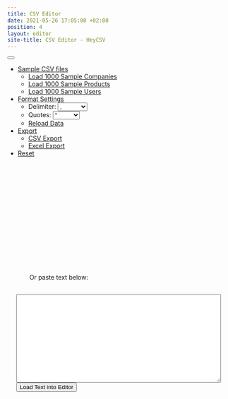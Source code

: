 ```yaml
---
title: CSV Editor
date: 2021-05-26 17:05:00 +02:00
position: 4
layout: editor
site-title: CSV Editor - HeyCSV
---
```


<nav class="navbar navbar-expand-lg navbar-light bg-light">
  <div class="container-fluid">
    <button class="navbar-toggler" type="button" data-bs-toggle="collapse" data-bs-target="#navbarNavDropdown" aria-controls="navbarNavDropdown" aria-expanded="false" aria-label="Toggle navigation">
      <span class="navbar-toggler-icon"></span>
    </button>
    <div class="collapse navbar-collapse" id="navbarNavDropdown">
      <ul class="navbar-nav">
        <li class="nav-item dropdown">
          <a class="nav-link dropdown-toggle" href="#" id="navbarDropdownMenuLink" role="button" data-bs-toggle="dropdown" aria-expanded="false">
            Sample CSV files
          </a>
          <ul class="dropdown-menu" aria-labelledby="navbarDropdownMenuLink">
            <li><a class="dropdown-item" href="#" onclick="onBtnDemo1()">Load 1000 Sample Companies</a></li>
            <li><a class="dropdown-item" href="#" onclick="onBtnDemo2()">Load 1000 Sample Products</a></li>
            <li><a class="dropdown-item" href="#" onclick="onBtnDemo3()">Load 1000 Sample Users</a></li>
          </ul>
        </li>
        <li class="nav-item dropdown">
          <a class="nav-link dropdown-toggle bi-gear" href="#" id="navbarDropdownMenuLink" role="button" data-bs-toggle="dropdown" aria-expanded="false">
            Format Settings
          </a>
          <ul class="dropdown-menu" aria-labelledby="navbarDropdownMenuLink">
            <li> <label>Delimiter:</label>
						<select name="delimiterInput" id="delimiterInput">
						  <option value=",">,</option>
						  <option value=";">;</option>
						  <option value="&#9;">TAB</option>
						  <option value="|">|</option>
						  <option value=" ">-space-</option>
						</select></li>
          	<li> <label>Quotes:</label>
						<select name="quotesInput" id="quotesInput">
						  <option value="&quot;">"</option>
						  <option value="">-none-</option>
						</select></li>
						<li><a class="dropdown-item disabled" id="reload" href="#" onclick="reloadData()">Reload Data</a></li>
          </ul>
        </li>
        <li class="nav-item dropdown">
          <a class="nav-link dropdown-toggle bi-download disabled" href="#" id="navbarExport" role="button" data-bs-toggle="dropdown" aria-expanded="false">
            Export
          </a>
          <ul class="dropdown-menu" aria-labelledby="navbarDropdownMenuLink">
            <li><a class="dropdown-item" href="#" onclick="onBtnExportCsv()"> CSV Export</a></li>
            <li><a class="dropdown-item" href="#" onclick="onBtnExportExcel()"> Excel Export</a></li>
          </ul>
        </li>
        <li class="nav-item">
          <a class="nav-link bi-x-circle disabled" aria-current="page" id="navbarReset" href="#" onclick="onBtnReset()"> Reset</a>
        </li>
      </ul>
    </div>
  </div>
</nav>


<div class="wrapper" style="padding: 20px;">
<div id="inputArea" style="margin-bottom: 100px;">
	<div id="picker" style="height: 200px;"></div>
	<div style="padding: 30px;">Or paste text below:</div>
	<div><textarea id="pasteText" style="width:100%; height: 200px;"></textarea>
		<button onclick="inputGrid()">Load Text into Editor</button></div>
</div>


</div>

<div class="loadingDiv" style="display: none;">
  <div class="loadingSpinner">
    <div></div><div><div></div></div>
  </div>
</div>

<div id="gridWrapper" style="display: none;">
<div style="border-top: 1px solid #bdc3c7; background-color: rgb(245, 247, 247);">
	<div id="fileTitle" style="font-family: -apple-system,BlinkMacSystemFont,Segoe UI,Roboto,Oxygen-Sans,Ubuntu,Cantarell,Helvetica Neue,sans-serif; font-size: 14px; padding-left: 40px; height: 32px; background-color: rgb(245, 247, 247); display: table-cell; vertical-align: middle;"></div>
</div>
<div style="border-top: 1px solid #bdc3c7;">
	<input type="text" oninput="onQuickFilterChanged()" id="quickFilter" placeholder="quick search..." style="font-family: -apple-system,BlinkMacSystemFont,Segoe UI,Roboto,Oxygen-Sans,Ubuntu,Cantarell,Helvetica Neue,sans-serif; font-size: 12px; padding-left: 40px; line-height: normal; height: 32px; border: none; outline-width: 0; width: 100%; background-color: rgb(245, 247, 247);">
</div>
<div id="csvGrid" style="height: 1000px; width: 100%;" class="ag-theme-balham"></div>
</div>

<input type="hidden" value="" id="loadedUrl" />

<script src="//static.filestackapi.com/filestack-js/3.x.x/filestack.min.js"></script>
<script type="text/javascript" charset="utf-8">

//
// URL Parameter
// 
const queryString = window.location.search;
const urlParams = new URLSearchParams(queryString);

if(urlParams.has('s')){
	 const s = urlParams.get('s');
	 createGridUrl(s);
}

//
// Buttons
// 

function onBtnDemo1() {
  if(gridOptions.api) gridOptions.api.destroy();
  createGridUrl("https://www.heycsv.com/downloads/sample-csv/1k-sample-companies.csv");
}

function onBtnDemo2() {
  if(gridOptions.api) gridOptions.api.destroy();
  createGridUrl("https://www.heycsv.com/downloads/sample-csv/1k-sample-products.csv");
}

function onBtnDemo3() {
  if(gridOptions.api) gridOptions.api.destroy();
  createGridUrl("https://www.heycsv.com/downloads/sample-csv/1k-sample-users.csv");
}

function onBtnReset() {
  document.querySelector(".wrapper").style.display = "block";
  document.querySelector("#fileTitle").innerHTML = "";
  document.querySelector("#loadedUrl").value = "";
  var element = document.getElementById("navbarExport");
  element.classList.add("disabled");
  element = document.getElementById("navbarReset");
  element.classList.add("disabled");
  element = document.getElementById("reload");
  element.classList.add("disabled");
  if(gridOptions.api) gridOptions.api.destroy();
  document.querySelector("#gridWrapper").style.display = "none";
}

function onBtnExportCsv() {
	var params = getExportParams("csv");
	gridOptions.api.exportDataAsCsv(params);
}

function onBtnExportExcel() {
	var params = getExportParams("xls");
	gridOptions.api.exportDataAsExcel(params);
}

function getExportParams(ending) {
  var delimiter = document.getElementById("delimiterInput").value;
  var quotes = document.getElementById("quotesInput").value;
  var supQuotes = false;
  if(quotes == "") supQuotes = true;
  return {
    fileName: formatDate() + "_export." + ending,
	  columnSeparator: delimiter,
	  suppressQuotes: supQuotes  
  };
}

function onBtnTest1() {
	console.log("Test 1");
	const columnDefs = gridOptions.api.getColumnDefs();
	const newColumnDefs = [];

	 for (var n = i = 0; n < columnDefs.length + 1; n++) {

		 	if(n == 1) {
					var newCol = { 
		              colId: "Col_" + n,
		              field: "new_" + n,
		              headerName: "New",
		              editable: true,
		              sortable: true,
				          filter: true,
				          resizable: true,
				          enableRowGroup: true,
				          enableValue: true,
				          enablePivot: true,
				          hide: false
		          	};
		      newColumnDefs.push(newCol);
			 } else {
			 	columnDefs[i].colId = "Col_" + n;
			  newColumnDefs.push(columnDefs[i]);
				++i;
			 }
		
	 }
	console.log(newColumnDefs);
	gridOptions.api.setColumnDefs(newColumnDefs);
}

function onBtnTest2() {
	console.log("Test 2");
	const columnDefs = gridOptions.api.getColumnDefs();
	console.log(columnDefs);
}

function setTitleRow(title, size) {
	var delimiter = document.getElementById("delimiterInput").value;
  var quotes = document.getElementById("quotesInput").value;
	document.querySelector("#fileTitle").innerHTML = title + " | size: " + size + " | data parsed with '" + delimiter + "' as column delimiter and '" + quotes + "' text quotes";
}

function reloadData() {
	if(gridOptions.api) gridOptions.api.destroy();
	// check if data got inputted in text area or via URL
	if(document.querySelector("#loadedUrl").value == "") {
		console.log("reload inputGrid");
		inputGrid();
	} else {
		console.log("reload: " + document.querySelector("#loadedUrl").value);
		createGridUrl(document.querySelector("#loadedUrl").value);
	}
}

// 
// Paste 
//

function inputGrid(){
	var textinput = document.getElementById("pasteText").value;
	setTitleRow("Text Input", humanFileSize(byteCount(textinput)));
	createGrid(textinput);
}


//
// Filestack
// 
const client = filestack.init("AaZv0uyTZmBD0H4g9mWbAz");

const options = {
	displayMode: "dropPane",
	container: "picker",
    onFileSelected: file => {
        // If you throw any error in this function it will reject the file selection.
        // The error message will be displayed to the user as an alert.
        if (file.size > 100000 * 1000) {
            throw new Error('File too big, select something smaller than 100MB');
        }
    },
    fromSources: ["local_file_system", "url"],
    accept: ["text/*"],
    customText: {
    	'Select Files to Upload': 'Select CSV File to Upload',
    	'Drag and Drop, Copy and Paste Files': 'Drag and Drop CSV File to Upload or Click and Select'
    },
    onFileUploadFinished: file => {	
    	createGridUrl(file.url, file.originalFile.name);
    }
};

client.picker(options).open();


//
// Grid
// 
 	  // lookup the container we want the Grid to use
	  const eGridDiv = document.querySelector("#csvGrid");

 	  var gridOptions = {};

 	  function createGridUrl(url, file){
		  console.log("createGridUrl");

		  	//activate Spinner
		  	document.querySelector(".wrapper").style.display = "none";
		  	document.querySelector("#gridWrapper").style.display = "block";
		  	document.querySelector(".loadingDiv").style.display = "block";

	      const Http = new XMLHttpRequest();
	      Http.open("GET", url);
	      Http.send();

	      Http.onreadystatechange = function() {

	      	if(Http.readyState === XMLHttpRequest.DONE) {
		        var status = Http.status;
		        if (status === 0 || (status >= 200 && status < 400)) {
			        console.log("csv file load success");
							
							document.querySelector("#loadedUrl").value = url;

			        text = Http.responseText;
			        if(!file) file = url;
			        setTitleRow("<a href='" + url +"' target='_blank'>" + file + "</a>", humanFileSize(byteCount(text)));
			        createGrid(text);
			     } else {
			     		document.querySelector(".loadingDiv").style.display = "none";
      				console.log("Oh no! There has been an error with the request!"); 
    			}
	    	}
	      };
 	  }


      function createGrid(text){ 

      	var delimiter = document.getElementById("delimiterInput").value;
      	var quotes = document.getElementById("quotesInput").value;
      	var supQuotes = false;
      	if(quotes == "") supQuotes = true;


      	document.querySelector(".wrapper").style.display = "none";
      	document.querySelector(".loadingDiv").style.display = "none";
      	document.querySelector("#gridWrapper").style.display = "block";

				$('#csvGrid').height($(window).height() - 200);


	      gridOptions = {
	        statusBar: {
	          statusPanels: [
	            {
	              statusPanel: "agTotalAndFilteredRowCountComponent",
	              key: "totalAndFilter",
	              align: "left"
	            },
	            { statusPanel: "agSelectedRowCountComponent", align: "left" },
	            { statusPanel: "agAggregationComponent", align: "right" }
	          ]
	        },
	        defaultCsvExportParams: {
	        	fileName: formatDate() + "_export.csv",
	        	columnSeparator: delimiter,
	        	suppressQuotes: supQuotes  	
	        },
	        defaultExcelExportParams: {
	        	fileName: formatDate() + "_export.xls",
	        	author: "HeyCSV.com",
	        	sheetName: "HeyCSV.com",     	
	        },
	        defaultColDef: {
	          sortable: true,
	          filter: true,
	          resizable: true,
	          enableRowGroup: true,
	          enableValue: true,
	          enablePivot: true
	        },
	        rowSelection: "multiple",
	        singleClickEdit: false,
	        enableCellChangeFlash: true,
	        enableFillHandle: true,
	        debug: true,
	        enableRangeSelection: true,
	        rowDragManaged: true,
	        enableMultiRowDragging: true,
	        rowSelection: "multiple",
	        groupSelectsChildren: true,
	        undoRedoCellEditing: true,
    			undoRedoCellEditingLimit: 50,
	        animateRows: true,
	        suppressDragLeaveHidesColumns: true,
	        suppressMakeColumnVisibleAfterUnGroup: true,
	        suppressFieldDotNotation: true,
	        rowGroupPanelShow: "always",
	        sideBar: {
          		toolPanels: ["columns", "filters"]
        	},
        	sideBar: true,
        	onFirstDataRendered: onFirstDataRendered
	     };

	      // create the grid passing in the div to use together with the columns & data we want to use
	      new agGrid.Grid(eGridDiv, gridOptions);

	      // parse text to get csv rows
	      var csvRows = parseCSV(text, delimiter, quotes);
	      console.log(csvRows[0].length + " Cols");
	      console.log(csvRows.length + " Rows");

	      // define header row and cols
	      var colDefs = createCols(csvRows[0]);
	      gridOptions.api.setColumnDefs(colDefs);
	      console.log(csvRows[0]);
	      
	      // create rows
	      var rowData = JSON.parse(parseCSVtoObjects(csvRows));
	      console.log(rowData);
	      gridOptions.api.setRowData(rowData);
	      console.log("rows created");

      }

	    function onFirstDataRendered(params) {
  			
	    	// activate Nav Links
	    	var element = document.getElementById("navbarExport");
  			element.classList.remove("disabled");
  			element = document.getElementById("navbarReset");
  			element.classList.remove("disabled");
  			element = document.getElementById("reload");
  			element.classList.remove("disabled");

  			  var allColumnIds = [];
			  gridOptions.columnApi.getAllColumns().forEach(function (column) {
			    allColumnIds.push(column.colId);
			  });

  			gridOptions.columnApi.autoSizeColumns(allColumnIds, false);
		}

	 	function onQuickFilterChanged() {
  			gridOptions.api.setQuickFilter(document.getElementById('quickFilter').value);
	  	}	

      function createCols(headers) {
        console.log("createCols");

        var colCount = headers.length;
        var columns = [];

        for (var col = 0; col < colCount; col++) {
          if (col == 0) {
            var colDef = { 
              colId: "Col_" + col,
              field: headers[col], 
              hide: true,
              editable: false,
              headerName: headers[col], 
              rowDrag: true, 
              headerCheckboxSelection: true,
              checkboxSelection: true,
	          	checkboxSelection: function(params) {
                    // we put checkbox on the name if we are not doing grouping
                    return params.columnApi.getRowGroupColumns().length === 0;
                },
                headerCheckboxSelection: function(params) {
                    // we put checkbox on the name if we are not doing grouping
                    return params.columnApi.getRowGroupColumns().length === 0;
                },
                headerCheckboxSelectionFilteredOnly: true
            };

            var autoColDef = {
            	field: headers[col],  	
            	minWidth: 250,
		        	headerName: "Group",
		        	headerCheckboxSelection: true,
					    cellRendererParams: {
					        checkbox: true
					    }
            }

            gridOptions.api.setAutoGroupColumnDef(autoColDef);

          } else {
            var colDef = { 
              colId: "Col_" + col,
              field: headers[col],
              headerName: headers[col],
              editable: true
          	};
          }
          columns.push(colDef);
        }

        return columns;
      }


//
// CSV Parsing
//

	    function parseCSV(str, delimiter, quotes) {
	    	console.log("parse Start");
		    var arr = [];
		    var quote = false;
		    for (var row = col = c = 0; c < str.length; c++) {
		        var cc = str[c], nc = str[c+1];
		        arr[row] = arr[row] || [];
		        arr[row][col] = arr[row][col] || '';

		        // add additional incremental column to have # row 
		        if(row == 0 && col == 0) {
		        	arr[row][col] = "#Row";
		        	++col;
		        	--c;
		        	continue;
		        }
		        if(row != 0 && col == 0) {
		        	arr[row][col] = row;
		        	++col;
		        	--c;
		        	continue;
		        }

		        if (cc == quotes && quote && nc == quotes) { arr[row][col] += cc; ++c; continue; }  
		        if (cc == quotes) { quote = !quote; continue; }
		        if (cc == delimiter && !quote) { ++col; continue; }
		        if (cc == '\r' && nc == '\n' && !quote) { ++row; col = 0; ++c; continue; }
		        if (cc == '\n' && !quote) { ++row; col = 0; continue; }
		        if (cc == '\r' && !quote) { ++row; col = 0; continue; }

		        arr[row][col] += cc;
        
		    }
		    console.log("parse End");
		    return arr;
		}


      function parseCSVtoObjects(csvRows, /* optional */ columnNames) {
        console.log("CSVtoObject start");

        var firstDataRow = 0;
        if (!columnNames) {
          columnNames = csvRows[0];
          firstDataRow = 1;
        }

        var result = [];
        for (var i = firstDataRow, n = csvRows.length; i < n; i++) {
          var rowObject = {};
          var row = csvRows[i];
          for (
            var j = 0, m = Math.min(row.length, columnNames.length);
            j < m;
            j++
          ) {
            var columnName = columnNames[j];
            var columnValue = row[j];
            rowObject[columnName] = columnValue;
          }
          result.push(rowObject);
        }

        console.log("CSVtoObject end");
        return JSON.stringify(result); //JSON
      }

//
// Helper
//

      function formatDate() {
		    var d = new Date(),
		        minute = '' + d.getMinutes(),
		        hour = '' + d.getHours(),
		        month = '' + (d.getMonth() + 1),
		        day = '' + d.getDate(),
		        year = d.getFullYear();

		    if (month.length < 2) 
		        month = '0' + month;
		    if (day.length < 2) 
		        day = '0' + day;

    		return year + month + day + hour + minute;
			}

			function byteCount(s) {
			    return encodeURI(s).split(/%..|./).length - 1;
			}

			function humanFileSize(size) {
    		var i = Math.floor( Math.log(size) / Math.log(1000) );
    		return ( size / Math.pow(1000, i) ).toFixed(2) * 1 + ' ' + ['B', 'kB', 'MB', 'GB', 'TB'][i];
			};
    </script>